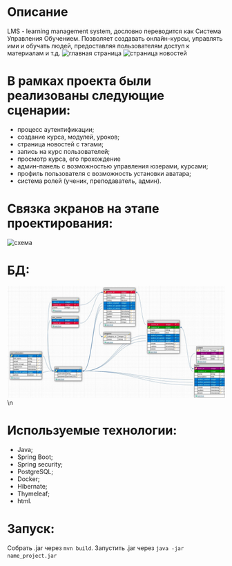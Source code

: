 # Описание
LMS - learning management system, дословно переводится как Система Управления Обучением. Позволяет создавать онлайн-курсы, управлять ими и обучать людей, предоставляя пользователям доступ к материалам и т.д.
![главная страница](https://i.ibb.co/GTX332x/main.png)
![страница новостей](https://i.ibb.co/Qp70SJG/news.png)

# В рамках проекта были реализованы следующие сценарии:
- процесс аутентификации;
- создание курса, модулей, уроков;
- страница новостей с тэгами;
- запись на курс пользователей;
- просмотр курса, его прохождение
- админ-панель с возможностью управления юзерами, курсами;
- профиль пользователя с возможность установки аватара;
- система ролей (ученик, преподаватель, админ).

# Связка экранов на этапе проектирования:
![схема](https://i.ibb.co/TBJrGzT/link-screen.png)

# БД:
![схема](db.jpg) \n

# Используемые технологии:
- Java;
- Spring Boot;
- Spring security;
- PostgreSQL;
- Docker;
- Hibernate;
- Thymeleaf;
- html.

# Запуск:
Собрать .jar через <code>mvn build</code>. Запустить .jar через <code>java -jar name_project.jar</code>



